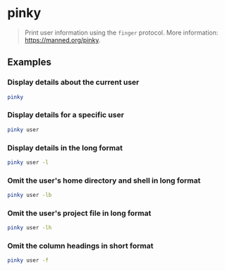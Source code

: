 # pinky

> Print user information using the `finger` protocol. More information: <https://manned.org/pinky>.

## Examples

### Display details about the current user

```bash
pinky
```

### Display details for a specific user

```bash
pinky user
```

### Display details in the long format

```bash
pinky user -l
```

### Omit the user's home directory and shell in long format

```bash
pinky user -lb
```

### Omit the user's project file in long format

```bash
pinky user -lh
```

### Omit the column headings in short format

```bash
pinky user -f
```
